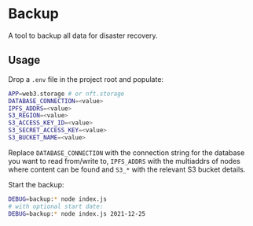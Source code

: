 # Backup

A tool to backup all data for disaster recovery.

## Usage

Drop a `.env` file in the project root and populate:

```sh
APP=web3.storage # or nft.storage
DATABASE_CONNECTION=<value>
IPFS_ADDRS=<value>
S3_REGION=<value>
S3_ACCESS_KEY_ID=<value>
S3_SECRET_ACCESS_KEY=<value>
S3_BUCKET_NAME=<value>
```

Replace `DATABASE_CONNECTION` with the connection string for the database you want to read from/write to, `IPFS_ADDRS` with the multiaddrs of nodes where content can be found and `S3_*` with the relevant S3 bucket details.

Start the backup:

```sh
DEBUG=backup:* node index.js
# with optional start date:
DEBUG=backup:* node index.js 2021-12-25
```
